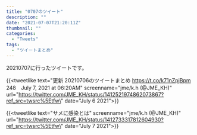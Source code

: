 ```yaml
---
title: "0707のツイート"
description: ""
date: "2021-07-07T21:20:11Z"
thumbnail: ""
categories:
  - "Tweets"
tags:
  - "ツイートまとめ"
---
```

20210707に行ったツイートです。
<!--more-->
{{<tweetlike text=\"更新 20210706のツイートまとめ https://t.co/k71nZpjBpm 248　July 7, 2021 at 06:20AM\" screenname=\"jme/k.h (@JME_KH)\" url=\"https://twitter.com/JME_KH/status/1412521974862073867?ref_src=twsrc%5Etfw\" date=\"July 6 2021\">}}

{{<tweetlike text=\"サメに感染とは\" screenname=\"jme/k.h (@JME_KH)\" url=\"https://twitter.com/JME_KH/status/1412733317812604930?ref_src=twsrc%5Etfw\" date=\"July 7 2021\">}}

